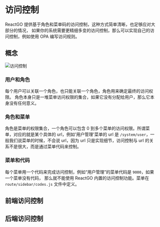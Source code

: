 # 访问控制

ReactGO 提供基于角色和菜单码的访问控制，这种方式简单清晰，也足够应对大部分的情况，
如果你的系统需要更精细多变的访问控制，那么可以实现自己的访问控制，例如使用 OPA 编写访问规则。

## 概念

![访问控制](/img/访问控制.png)

### 用户和角色

每个用户可以关联一个角色，也只能关联一个角色，角色用来确定最终的访问权限。
角色本身只是一堆菜单访问权限的集合，如果它没有分配给用户，那么它本身没有任何意义。

### 角色和菜单

角色是菜单的权限集合，一个角色可以包含 0 到多个菜单的访问权限。所谓菜单，对应的就是某个具体的
url，例如'用户管理'菜单的 url 是 `/system/user`，一般我们说菜单的时候，不会说 url，因为
url 只是实现细节，访问控制与 url 的关系不是很大，而是通过菜单代码来控制。

### 菜单和代码

每个菜单用一个代码来完成访问控制，例如“用户管理”的菜单代码是 `9000`，如果一个菜单没有代码，
那么就不能使用 ReactGO 内置的访问控制功能。菜单在 `route/sidebar/codes.js` 文件中定义。

## 前端访问控制

## 后端访问控制
